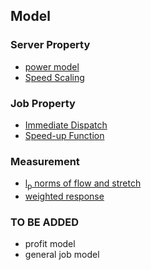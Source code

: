 ## Model

### Server Property
- [power model](./file/coreModel.md)
- [Speed Scaling](./file/speedScaling.md)

### Job Property
- [Immediate Dispatch](./file/immediateDispatch.md)
- [Speed-up Function](./file/speedUp.md)
    
### Measurement
- [l<sub>p</sub> norms of flow and stretch](./file/lpNorm.md)
- [weighted response](./file/weightedResponse.md)


### TO BE ADDED
- profit model
- general job model
